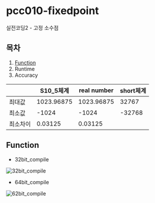 # pcc010-fixedpoint

실전코딩2 - 고정 소수점

## 목차
1. [Function](#function)
2. Runtime
3. Accuracy


|        | S10_5체계 | real number | short체계 |
| ------ | ------ | ------ | ------ |
| 최대값 | 1023.96875 | 1023.96875 | 32767 |
| 최소값 | -1024 | -1024 | -32768 |
| 최소차이 | 0.03125 | 0.03125 |  |

## Function

* 32bit_compile

![32bit_compile](/uploads/aa682fd6bdf3183444fa146e271d566d/32bit_compile.jpg)

* 64bit_compile

![62bit_compile](/uploads/9a831b81422494dda3efbe897f521fde/62bit_compile.jpg)
